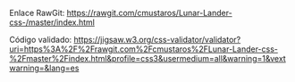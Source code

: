 Enlace RawGit: https://rawgit.com/cmustaros/Lunar-Lander-css-/master/index.html

Código validado: https://jigsaw.w3.org/css-validator/validator?uri=https%3A%2F%2Frawgit.com%2Fcmustaros%2FLunar-Lander-css-%2Fmaster%2Findex.html&profile=css3&usermedium=all&warning=1&vextwarning=&lang=es


